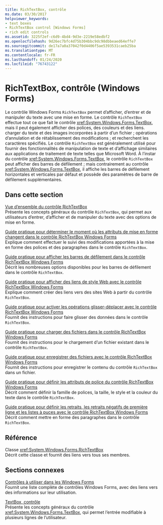 ```yaml
---
title: RichTextBox, contrôle
ms.date: 03/30/2017
helpviewer_keywords:
- text boxes
- RichTextBox control [Windows Forms]
- rich edit controls
ms.assetid: 3225f2ef-c6d9-4bd4-9d3e-2219e58edbf2
ms.openlocfilehash: 9d26ec7bfc4d75b304bbc9dc98dbbeaed64effe7
ms.sourcegitcommit: de17a7a0a37042f0d4406f5ae5393531caeb25ba
ms.translationtype: MT
ms.contentlocale: fr-FR
ms.lasthandoff: 01/24/2020
ms.locfileid: "76743122"
---
```

# <a name="richtextbox-control-windows-forms"></a>RichTextBox, contrôle (Windows Forms)
Le contrôle Windows Forms `RichTextBox` permet d’afficher, d’entrer et de manipuler du texte avec une mise en forme. Le contrôle `RichTextBox` effectue tout ce que fait le contrôle <xref:System.Windows.Forms.TextBox>, mais il peut également afficher des polices, des couleurs et des liens. charger du texte et des images incorporées à partir d’un fichier ; opérations d’annulation et de rétablissement des modifications ; et recherchent les caractères spécifiés. Le contrôle `RichTextBox` est généralement utilisé pour fournir des fonctionnalités de manipulation de texte et d’affichage similaires aux applications de traitement de texte telles que Microsoft Word. À l’instar du contrôle <xref:System.Windows.Forms.TextBox>, le contrôle `RichTextBox` peut afficher des barres de défilement ; mais contrairement au contrôle <xref:System.Windows.Forms.TextBox>, il affiche les barres de défilement horizontales et verticales par défaut et possède des paramètres de barre de défilement supplémentaires.  
  
## <a name="in-this-section"></a>Dans cette section  
 [Vue d’ensemble du contrôle RichTextBox](richtextbox-control-overview-windows-forms.md)  
 Présente les concepts généraux du contrôle `RichTextBox`, qui permet aux utilisateurs d’entrer, d’afficher et de manipuler du texte avec des options de mise en forme.  
  
 [Guide pratique pour déterminer le moment où les attributs de mise en forme changent dans le contrôle RichTextBox Windows Forms](determine-when-formatting-attributes-change-wf-richtextbox-control.md)  
 Explique comment effectuer le suivi des modifications apportées à la mise en forme des polices et des paragraphes dans le contrôle `RichTextBox`.  
  
 [Guide pratique pour afficher les barres de défilement dans le contrôle RichTextBox Windows Forms](how-to-display-scroll-bars-in-the-windows-forms-richtextbox-control.md)  
 Décrit les nombreuses options disponibles pour les barres de défilement dans le contrôle `RichTextBox`.  
  
 [Guide pratique pour afficher des liens de style Web avec le contrôle RichTextBox Windows Forms](how-to-display-web-style-links-with-the-windows-forms-richtextbox-control.md)  
 Explique comment créer des liens vers des sites Web à partir du contrôle `RichTextBox`.  
  
 [Guide pratique pour activer les opérations glisser-déplacer avec le contrôle RichTextBox Windows Forms](enable-drag-and-drop-operations-with-wf-richtextbox-control.md)  
 Fournit des instructions pour faire glisser des données dans le contrôle `RichTextBox`.  
  
 [Guide pratique pour charger des fichiers dans le contrôle RichTextBox Windows Forms](how-to-load-files-into-the-windows-forms-richtextbox-control.md)  
 Fournit des instructions pour le chargement d’un fichier existant dans le contrôle `RichTextBox`.  
  
 [Guide pratique pour enregistrer des fichiers avec le contrôle RichTextBox Windows Forms](how-to-save-files-with-the-windows-forms-richtextbox-control.md)  
 Fournit des instructions pour enregistrer le contenu du contrôle `RichTextBox` dans un fichier.  
  
 [Guide pratique pour définir les attributs de police du contrôle RichTextBox Windows Forms](how-to-set-font-attributes-for-the-windows-forms-richtextbox-control.md)  
 Décrit comment définir la famille de polices, la taille, le style et la couleur du texte dans le contrôle `RichTextBox`.  
  
 [Guide pratique pour définir les retraits, les retraits négatifs de première ligne et les listes à puces avec le contrôle RichTextBox Windows Forms](set-indents-hanging-indents-bulleted-paragraphs-with-wf-richtextbox.md)  
 Décrit comment mettre en forme des paragraphes dans le contrôle `RichTextBox`.  
  
## <a name="reference"></a>Référence  
 Classe <xref:System.Windows.Forms.RichTextBox>  
 Décrit cette classe et fournit des liens vers tous ses membres.  
  
## <a name="related-sections"></a>Sections connexes  
 [Contrôles à utiliser dans les Windows Forms](controls-to-use-on-windows-forms.md)  
 Fournit une liste complète de contrôles Windows Forms, avec des liens vers des informations sur leur utilisation.  
  
 [TextBox, contrôle](textbox-control-windows-forms.md)  
 Présente les concepts généraux du contrôle <xref:System.Windows.Forms.TextBox>, qui permet l’entrée modifiable à plusieurs lignes de l’utilisateur.
